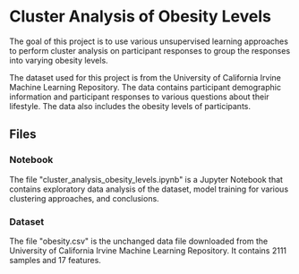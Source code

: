 # Cluster Analysis of Obesity Levels

The goal of this project is to use various unsupervised learning approaches to perform cluster analysis on participant responses to group the responses into varying obesity levels.

The dataset used for this project is from the University of California Irvine Machine Learning Repository. The data contains participant demographic information and participant responses to various questions about their lifestyle. The data also includes the obesity levels of participants.

## Files

### Notebook

The file "cluster_analysis_obesity_levels.ipynb" is a Jupyter Notebook that contains exploratory data analysis of the dataset, model training for various clustering approaches, and conclusions.

### Dataset

The file "obesity.csv" is the unchanged data file downloaded from the University of California Irvine Machine Learning Repository. It contains 2111 samples and 17 features.
